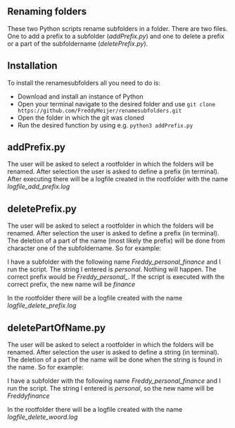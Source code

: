 ## Renaming folders
These two Python scripts rename subfolders in a folder. There are two files. One to add a prefix to a subfolder (*addPrefix.py*) and one to delete a prefix or a part of the subfoldername (*deletePrefix.py*).

## Installation
To install the renamesubfolders all you need to do is:

- Download and install an instance of Python
- Open your terminal navigate to the desired folder and use `git clone https://github.com/FreddyMeijer/renamesubfolders.git`
- Open the folder in which the git was cloned
- Run the desired function by using e.g. `python3 addPrefix.py`

## addPrefix.py
The user will be asked to select a rootfolder in which the folders will be renamed. After selection the user is asked to define a prefix (in terminal). After executing there will be a logfile created in the rootfolder with the name *logfile_add_prefix.log*

## deletePrefix.py
The user will be asked to select a rootfolder in which the folders will be renamed. After selection the user is asked to define a prefix (in terminal). The deletion of a part of the name (most likely the prefix) will be done from character one of the subfoldername. So for example:

I have a subfolder with the following name *Freddy_personal_finance* and I run the script. The string I entered is *_personal_*. Nothing will happen. The correct prefix would be *Freddy_personal_*. If the script is executed with the correct prefix, the new name will be *finance*

In the rootfolder there will be a logfile created with the name *logfile_delete_prefix.log*

## deletePartOfName.py
The user will be asked to select a rootfolder in which the folders will be renamed. After selection the user is asked to define a string (in terminal). The deletion of a part of the name will be done when the string is found in the name. So for example:

I have a subfolder with the following name *Freddy_personal_finance* and I run the script. The string I entered is *_personal_*, so the new name will be *Freddyfinance*

In the rootfolder there will be a logfile created with the name *logfile_delete_woord.log*